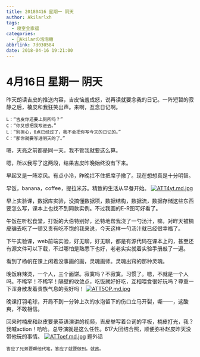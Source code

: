```yaml
---
title: 20180416 星期一 阴天
author: Akilarlxh
tags:
  - 寝室全家福
categories:
  - 🍬Akilarの泡泡糖
abbrlink: 7d030584
date: 2018-04-16 19:21:00
---
```

# 4月16日 星期一 阴天

昨天朗读吉皮的推送内容，吉皮恼羞成怒，说再读就要念我的日记。一阵短暂的寂静之后，楠皮和我狂笑出声。来啊，互念日记啊。
```
L：“吉皮你还要上厕所吗？”
C：“你又想把我写进去。”
L：“别担心，0点已经过了，我不会把你写今天的日记的。”
C：“那你就要写进明天的了。”
```
嗯，天亮之前都是同一天。我不管我就要这么算。

嗯，所以我写了这两段，结果吉皮昨晚始终没有下来。

早起又是一阵凉风。有点小冷，昨晚扛不住把席子撤了。现在想想真是十分明智。

早饭，banana，coffee，提拉米苏。精致的生活从早餐开始。
[![ATT4yt.md.jpg](https://s2.ax1x.com/2019/04/10/ATT4yt.md.jpg)](https://imgchr.com/i/ATT4yt)

早上实验课，数据库实验，没搞懂数据项，数据结构，数据流，数据存储这些东西要怎么写，课本上也找不到同款实例。不过我画的E-R图可好看了。

午饭在听松食堂，打饭的大伯特别好，还特地帮我浇了一勺汤汁，嘛，对昨天被楠皮骗去吃了一顿又贵有吃不饱的我来说，今天这样一勺汤汁就已经很幸福了。

下午实验课，web前端实验，好无聊，好无聊，都是有源代码在课本上的，甚至还有源文件可以下载，不过哪怕是熟悉下也好，老老实实就着实验手册敲了一遍。

看到了杨帆在课上闲着没事画的画，灵魂画师。灵魂出窍的那种灵魂。

晚饭麻辣烫，一个人，三个面饼。寂寞吗？不寂寞。习惯了。嗯，不就是一个人吗。不稀罕！不稀罕！隔壁的收敛点，吃饭就好好吃，互相喂食很好玩吗？尊重一下浑身散发着贵族气息的我好吗！
[![ATT5OP.md.jpg](https://s2.ax1x.com/2019/04/10/ATT5OP.md.jpg)](https://imgchr.com/i/ATT5OP)

晚课打羽毛球，开局不到一分钟上次的水泡留下的伤口立马开裂，嘶——，这酸爽，不敢相信。

回来时楠皮和赵皮要录英语演讲的视频，吉皮举写着台词的平板，楠皮打光，我？我喊action！哈哈。总导演就是这么任性。617大团结合照，顺便弥补赵皮昨天没带他玩的事情。
[![ATToef.md.jpg](https://s2.ax1x.com/2019/04/10/ATToef.md.jpg)](https://imgchr.com/i/ATToef)
题外话
```
答应了兄弟要帮他代笔，答应了就要做到。就酱。
```